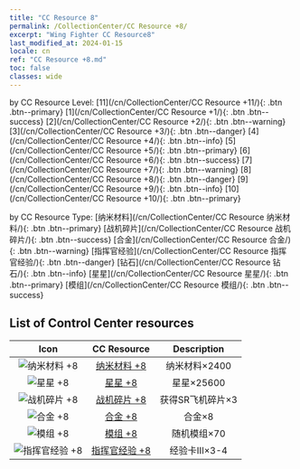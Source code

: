 ```yaml
---
title: "CC Resource 8"
permalink: /CollectionCenter/CC Resource +8/
excerpt: "Wing Fighter CC Resource8"
last_modified_at: 2024-01-15
locale: cn
ref: "CC Resource +8.md"
toc: false
classes: wide
---
```


  by CC Resource Level:  [11](/cn/CollectionCenter/CC Resource +11/){: .btn .btn--primary}   [1](/cn/CollectionCenter/CC Resource +1/){: .btn .btn--success}   [2](/cn/CollectionCenter/CC Resource +2/){: .btn .btn--warning}   [3](/cn/CollectionCenter/CC Resource +3/){: .btn .btn--danger}   [4](/cn/CollectionCenter/CC Resource +4/){: .btn .btn--info}   [5](/cn/CollectionCenter/CC Resource +5/){: .btn .btn--primary}   [6](/cn/CollectionCenter/CC Resource +6/){: .btn .btn--success}   [7](/cn/CollectionCenter/CC Resource +7/){: .btn .btn--warning}   [8](/cn/CollectionCenter/CC Resource +8/){: .btn .btn--danger}   [9](/cn/CollectionCenter/CC Resource +9/){: .btn .btn--info}   [10](/cn/CollectionCenter/CC Resource +10/){: .btn .btn--primary} 

  by CC Resource Type:  [纳米材料](/cn/CollectionCenter/CC Resource 纳米材料/){: .btn .btn--primary}   [战机碎片](/cn/CollectionCenter/CC Resource 战机碎片/){: .btn .btn--success}   [合金](/cn/CollectionCenter/CC Resource 合金/){: .btn .btn--warning}   [指挥官经验](/cn/CollectionCenter/CC Resource 指挥官经验/){: .btn .btn--danger}   [钻石](/cn/CollectionCenter/CC Resource 钻石/){: .btn .btn--info}   [星星](/cn/CollectionCenter/CC Resource 星星/){: .btn .btn--primary}   [模组](/cn/CollectionCenter/CC Resource 模组/){: .btn .btn--success} 

## List of Control Center resources

  |   Icon |      CC Resource        |   Description   |
  |:------:|:---------------:|:---------------:|
  | ![纳米材料 +8](/images/cc/CC_Nano_Material_5_p.png) | [纳米材料 +8](/cn/CollectionCenter/纳米材料_8/) | 纳米材料×2400 |
  | ![星星 +8](/images/cc/CC_Star_5_p.png) | [星星 +8](/cn/CollectionCenter/星星_8/) | 星星×25600 |
  | ![战机碎片 +8](/images/cc/CC_Fighter_Shard_5_p.png) | [战机碎片 +8](/cn/CollectionCenter/战机碎片_8/) | 获得SR飞机碎片×3 |
  | ![合金 +8](/images/cc/CC_Alloy_Plate_5_p.png) | [合金 +8](/cn/CollectionCenter/合金_8/) | 合金×8 |
  | ![模组 +8](/images/cc/CC_Module_5_p.png) | [模组 +8](/cn/CollectionCenter/模组_8/) | 随机模组×70 |
  | ![指挥官经验 +8](/images/cc/CC_Pilot_EXP_Card_5_p.png) | [指挥官经验 +8](/cn/CollectionCenter/指挥官经验_8/) | 经验卡III×3-4 |
